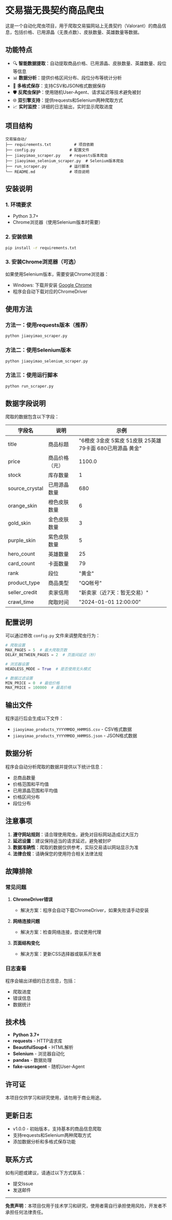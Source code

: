 # 交易猫无畏契约商品爬虫

这是一个自动化爬虫项目，用于爬取交易猫网站上无畏契约（Valorant）的商品信息，包括价格、已用源晶（无畏点数）、皮肤数量、英雄数量等数据。

## 功能特点

- 🔍 **智能数据提取**：自动提取商品价格、已用源晶、皮肤数量、英雄数量、段位等信息
- 📊 **数据分析**：提供价格区间分布、段位分布等统计分析
- 💾 **多格式保存**：支持CSV和JSON格式数据保存
- 🛡️ **反爬虫保护**：使用随机User-Agent、请求延迟等技术避免被封
- 🌐 **双引擎支持**：提供requests和Selenium两种爬取方式
- 📈 **实时监控**：详细的日志输出，实时显示爬取进度

## 项目结构

```
交易猫自动/
├── requirements.txt          # 项目依赖
├── config.py               # 配置文件
├── jiaoyimao_scraper.py    # requests版本爬虫
├── jiaoyimao_selenium_scraper.py  # Selenium版本爬虫
├── run_scraper.py          # 运行脚本
└── README.md               # 项目说明
```

## 安装说明

### 1. 环境要求

- Python 3.7+
- Chrome浏览器（使用Selenium版本时需要）

### 2. 安装依赖

```bash
pip install -r requirements.txt
```

### 3. 安装Chrome浏览器（可选）

如果使用Selenium版本，需要安装Chrome浏览器：
- Windows: 下载并安装 [Google Chrome](https://www.google.com/chrome/)
- 程序会自动下载对应的ChromeDriver

## 使用方法

### 方法一：使用requests版本（推荐）

```bash
python jiaoyimao_scraper.py
```

### 方法二：使用Selenium版本

```bash
python jiaoyimao_selenium_scraper.py
```

### 方法三：使用运行脚本

```bash
python run_scraper.py
```

## 数据字段说明

爬取的数据包含以下字段：

| 字段名 | 说明 | 示例 |
|--------|------|------|
| title | 商品标题 | "6橙皮 3金皮 5紫皮 51皮肤 25英雄 79卡面 680已用源晶 黄金" |
| price | 商品价格（元） | 1100.0 |
| stock | 库存数量 | 1 |
| source_crystal | 已用源晶数量 | 680 |
| orange_skin | 橙色皮肤数量 | 6 |
| gold_skin | 金色皮肤数量 | 3 |
| purple_skin | 紫色皮肤数量 | 5 |
| hero_count | 英雄数量 | 25 |
| card_count | 卡面数量 | 79 |
| rank | 段位 | "黄金" |
| product_type | 商品类型 | "QQ帐号" |
| seller_credit | 卖家信用 | "新卖家（近7天：暂无交易）" |
| crawl_time | 爬取时间 | "2024-01-01 12:00:00" |

## 配置说明

可以通过修改 `config.py` 文件来调整爬虫行为：

```python
# 爬取设置
MAX_PAGES = 5  # 最大爬取页数
DELAY_BETWEEN_PAGES = 2  # 页面间延迟（秒）

# 浏览器设置
HEADLESS_MODE = True  # 是否使用无头模式

# 数据过滤设置
MIN_PRICE = 0  # 最低价格
MAX_PRICE = 100000  # 最高价格
```

## 输出文件

程序运行后会生成以下文件：

- `jiaoyimao_products_YYYYMMDD_HHMMSS.csv` - CSV格式数据
- `jiaoyimao_products_YYYYMMDD_HHMMSS.json` - JSON格式数据

## 数据分析

程序会自动分析爬取的数据并提供以下统计信息：

- 总商品数量
- 价格范围和平均值
- 已用源晶范围和平均值
- 价格区间分布
- 段位分布

## 注意事项

1. **遵守网站规则**：请合理使用爬虫，避免对目标网站造成过大压力
2. **延迟设置**：建议保持适当的请求延迟，避免被封IP
3. **数据准确性**：爬取的数据仅供参考，实际交易请以网站显示为准
4. **法律合规**：请确保您的使用符合相关法律法规

## 故障排除

### 常见问题

1. **ChromeDriver错误**
   - 解决方案：程序会自动下载ChromeDriver，如果失败请手动安装

2. **网络连接问题**
   - 解决方案：检查网络连接，尝试使用代理

3. **页面结构变化**
   - 解决方案：更新CSS选择器或联系开发者

### 日志查看

程序会输出详细的日志信息，包括：
- 爬取进度
- 错误信息
- 数据统计

## 技术栈

- **Python 3.7+**
- **requests** - HTTP请求库
- **BeautifulSoup4** - HTML解析
- **Selenium** - 浏览器自动化
- **pandas** - 数据处理
- **fake-useragent** - 随机User-Agent

## 许可证

本项目仅供学习和研究使用，请勿用于商业用途。

## 更新日志

- v1.0.0 - 初始版本，支持基本的商品信息爬取
- 支持requests和Selenium两种爬取方式
- 添加数据分析和多格式保存功能

## 联系方式

如有问题或建议，请通过以下方式联系：
- 提交Issue
- 发送邮件

---

**免责声明**：本项目仅用于技术学习和研究，使用者需自行承担使用风险，开发者不承担任何法律责任。 